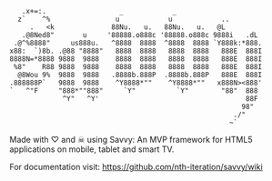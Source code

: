        .x+=:.                  _            _                      
      z`    ^%                u            u            ..         
         .   <k              88Nu.   u.   88Nu.   u.   @L          
       .@8Ned8"       u     '88888.o888c '88888.o888c 9888i   .dL  
     .@^%8888"     us888u.   ^8888  8888  ^8888  8888 `Y888k:*888. 
    x88:  `)8b. .@88 "8888"   8888  8888   8888  8888   888E  888I 
    8888N=*8888 9888  9888    8888  8888   8888  8888   888E  888I 
     %8"    R88 9888  9888    8888  8888   8888  8888   888E  888I 
      @8Wou 9%  9888  9888   .8888b.888P  .8888b.888P   888E  888I 
    .888888P`   9888  9888    ^Y8888*""    ^Y8888*""   x888N><888' 
    `   ^"F     "888*""888"     `Y"          `Y"        "88"  888  
                 ^Y"   ^Y'                                    88F  
                                                             98"   
                                                           ./"     
                                                          ~`       

Made with ♡ and ☠ using Savvy: An MVP framework for HTML5 applications on
mobile, tablet and smart TV.

For documentation visit: https://github.com/nth-iteration/savvy/wiki

